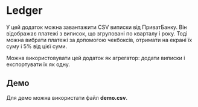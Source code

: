 # Ledger

У цей додаток можна завантажити CSV виписки від ПриватБанку. Він відображає платежі з виписок, що згруповані по кварталу і року.
Тоді можна вибрати платежі за допомогою чекбоксів, отримати на екрані їх суму і 5% від цієї суми.

Можна використовувати цей додаток як агрегатор: додати виписки і експортувати їх як одну.

## Демо

Для демо можна використати файл **demo.csv**.
